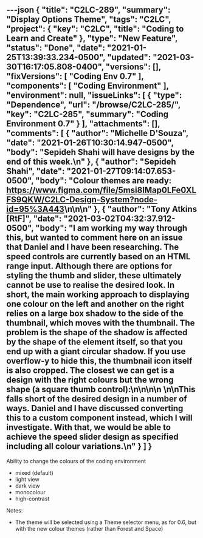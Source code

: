 ---json
{
  "title": "C2LC-289",
  "summary": "Display Options Theme",
  "tags": "C2LC",
  "project": {
    "key": "C2LC",
    "title": "Coding to Learn and Create"
  },
  "type": "New Feature",
  "status": "Done",
  "date": "2021-01-25T13:39:33.234-0500",
  "updated": "2021-03-30T16:17:05.808-0400",
  "versions": [],
  "fixVersions": [
    "Coding Env 0.7"
  ],
  "components": [
    "Coding Environment"
  ],
  "environment": null,
  "issueLinks": [
    {
      "type": "Dependence",
      "url": "/browse/C2LC-285/",
      "key": "C2LC-285",
      "summary": "Coding Environment 0.7"
    }
  ],
  "attachments": [],
  "comments": [
    {
      "author": "Michelle D'Souza",
      "date": "2021-01-26T10:30:14.947-0500",
      "body": "Sepideh Shahi will have designs by the end of this week.\n"
    },
    {
      "author": "Sepideh Shahi",
      "date": "2021-01-27T09:14:07.653-0500",
      "body": "Colour themes are ready: <https://www.figma.com/file/5msi8IMap0LFe0XLFS9QKW/C2LC-Design-System?node-id=95%3A443>\n\n<!-- media: file 34121002-4508-44b7-9051-717d805ce3b4 -->\n"
    },
    {
      "author": "Tony Atkins [RtF]",
      "date": "2021-03-02T04:32:37.912-0500",
      "body": "I am working my way through this, but wanted to comment here on an issue that Daniel and I have been researching.  The speed controls are currently based on an HTML range input.  Although there are options for styling the thumb and slider, these ultimately cannot be use to realise the desired look.  In short, the main working approach to displaying one colour on the left and another on the right relies on a large box shadow to the side of the thumbnail, which moves with the thumbnail.  The problem is the shape of the shadow is affected by the shape of the element itself, so that you end up with a giant circular shadow.  If you use overflow-y to hide this, the thumbnail icon itself is also cropped.  The closest we can get is a design with the right colours but the wrong shape (a square thumb control):\n\n<!-- media: file 2a6ac8f8-089a-4aa4-a8b8-bca2b1009492 -->\n\n&#x20;\n\nThis falls short of the desired design in a number of ways.  Daniel and I have discussed converting this to a custom component instead, which I will investigate.  With that, we would be able to achieve the speed slider design as specified including all colour variations.\n"
    }
  ]
}
---
Ability to change the colours of the coding environment

* mixed (default)
* light view
* dark view
* monocolour
* high-contrast

Notes:

* The theme will be selected using a Theme selector menu, as for 0.6, but with the new colour themes (rather than Forest and Space)

        